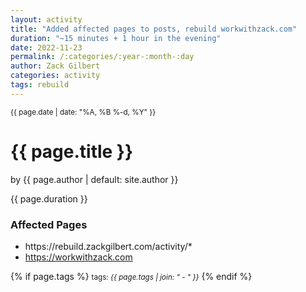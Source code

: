 ```yaml
---
layout: activity
title: "Added affected pages to posts, rebuild workwithzack.com"
duration: "~15 minutes + 1 hour in the evening"
date: 2022-11-23
permalink: /:categories/:year-:month-:day
author: Zack Gilbert
categories: activity
tags: rebuild
---
```


<small>{{ page.date | date: "%A, %B %-d, %Y" }}</small>
<h1>{{ page.title }}</h1>

<p class="view">by {{ page.author | default: site.author }}</p>

<p>{{ page.duration }}</p>

<h3>Affected Pages</h3>
<ul>
  <li>https://rebuild.zackgilbert.com/activity/*</li>
  <li><a href="https://workwithzack.com">https://workwithzack.com</a></li>
</ul>

{% if page.tags %}
  <small>tags: <em>{{ page.tags | join: "</em> - <em>" }}</em></small>
{% endif %}
